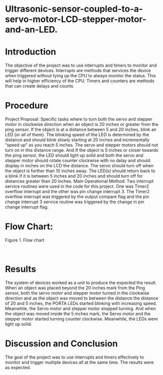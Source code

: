 # Ultrasonic-sensor-coupled-to-a-servo-motor-LCD-stepper-motor-and-an-LED.
# Introduction
The objective of the project was to use interrupts and timers to monitor and trigger different devices. Interrupts are methods that services the device when triggered without tying up the CPU to always monitor the status. This will help in higher efficiency of the CPU. Timers and counters are methods that can create delays and counts. 
# Procedure
Project Proposal:
Specific tasks where to turn both the servo and stepper motor in clockwise direction when an object is 20 inches or greater from the ping sensor. If the object is at a distance between 5 and 20 inches, blink an LED (or all of them). The blinking speed of the LED is determined by the distance and should blink slowly starting at 20 inches and incrementally “speed up” as you reach 5 inches. The servo and stepper motors should not turn on in this distance range. And If the object is 5 inches or closer towards the ping sensor, the LED should light up solid and both the servo and stepper motor should rotate counter clockwise with no delay and should display in inches on the LCD the distance. The servo should turn off when the object is further than 10 inches away. The LED(s) should return back to a blink if it is between 5 inches and 20 inches and should turn off for distances greater than 20 inches.
Main Operational Method:
Two interrupt service routines were used in the code for this project. One was Timer2 overflow interrupt and the other was pin change interrupt 3. The Timer2 overflow interrupt was triggered by the output compare flag and the pin change interrupt 3 service routine was triggered by the change in pin change interrupt flag. 
# Flow Chart:
 
Figure 1. Flow chart


 
# Results
The system of devices worked as a unit to produce the expected the result. When an object was placed beyond the 20 inches mark from the Ping sensor, both the servo motor and stepper motor turned in the clockwise direction and as the object was moved to between the distance the distance of 20 and 5 inches, the PORTA LEDs started blinking with increasing speed. Meanwhile, the Servo motor and stepper motor stopped turning. And when the object was moved inside the 5 inches mark, the Servo motor and the stepper motor started turning counter clockwise. Meanwhile, the LEDs were light up solid. 
# Discussion and Conclusion
The goal of the project was to use interrupts and timers effectively to monitor and trigger multiple devices all at the same time. The results were as expected. 
